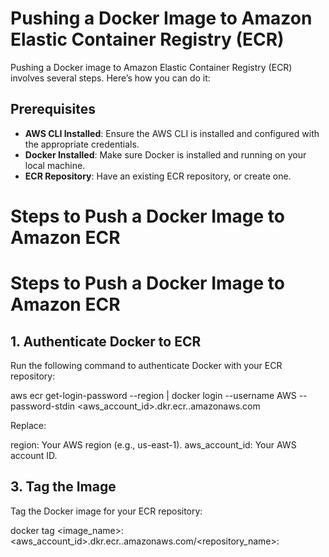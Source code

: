 # Pushing a Docker Image to Amazon Elastic Container Registry (ECR)

Pushing a Docker image to Amazon Elastic Container Registry (ECR) involves several steps. Here’s how you can do it:

## Prerequisites
- **AWS CLI Installed**: Ensure the AWS CLI is installed and configured with the appropriate credentials.
- **Docker Installed**: Make sure Docker is installed and running on your local machine.
- **ECR Repository**: Have an existing ECR repository, or create one.

# Steps to Push a Docker Image to Amazon ECR

# Steps to Push a Docker Image to Amazon ECR

## 1. Authenticate Docker to ECR
Run the following command to authenticate Docker with your ECR repository:


aws ecr get-login-password --region <region> | docker login --username AWS --password-stdin <aws_account_id>.dkr.ecr.<region>.amazonaws.com

Replace:

region: Your AWS region  (e.g., us-east-1).
aws_account_id: Your AWS account ID.


## 3. Tag the Image
Tag the Docker image for your ECR repository:


docker tag <image_name>:<tag> <aws_account_id>.dkr.ecr.<region>.amazonaws.com/<repository_name>:<tag>
